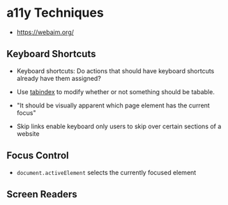 # a11y Techniques

- https://webaim.org/

## Keyboard Shortcuts

- Keyboard shortcuts: Do actions that should have keyboard shortcuts already have them assigned?

- Use [tabindex](https://developer.mozilla.org/en-US/docs/Web/HTML/Global_attributes/tabindex) to modify whether or 
not something should be tabable.

- "It should be visually apparent which page element has the current focus"

- Skip links enable keyboard only users to skip over certain sections of a website

## Focus Control

- `document.activeElement` selects the currently focused element

## Screen Readers



